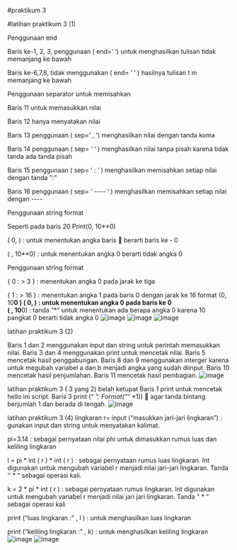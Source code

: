 #praktikum 3

#latihan praktikum 3 (1)

Penggunaan end 

Baris ke-1, 2, 3, penggunaan (   end=’ ‘)  untuk menghasilkan tulisan tidak memanjang ke bawah

Baris ke-6,7,8, tidak menggunakan (  end= ‘ ‘ ) hasilnya tulisan t m  memanjang ke bawah 

Penggunaan separator untuk memisahkan

Baris 11 untuk memasukkan nilai

Baris 12 hanya menyatakan nilai

Baris 13 penggunaan (  sep=’ , ‘) menghasilkan  nilai dengan tanda koma

Baris 14 penggunaan (  sep= ‘ ‘ ) menghasilkan nilai tanpa pisah karena tidak tanda ada tanda pisah

Baris 15 penggunaan (  sep= ‘ : ‘ ) menghasilkan memisahkan setiap nilai dengan tanda ":"

Baris 16 penggunaan (  sep= ‘ ---- ‘ ) menghasilkan memisahkan setiap nilai dengan ---- 

Penggunaan string format

Seperti pada baris 20 Print(0, 10**0)

( 0, ) : untuk menentukan angka baris  berarti baris ke - 0

(    , 10**0) :  untuk menentukan angka 0  berarti tidak angka 0 

Penggunaan string format

{ 0 : > 3 } : menentukan angka 0 pada jarak ke tiga

{ 1 : > 16 } : menentukan angka 1 pada baris 0 dengan jarak ke 16 
format (0, 10**0 )  ( 0, ) :  untuk menentukan angka 0 pada baris ke 0  
(    , 10**0) : tanda “*” untuk menentukan ada berapa angka 0  karena 10 pangkat 0 berarti tidak angka 0
![image](https://github.com/hanur1303/praktikum3/assets/148194701/79b22617-994f-46fc-8285-d97f1b70856b)
![image](https://github.com/hanur1303/praktikum3/assets/148194701/955f3a3f-60e0-43a4-95d8-a3f37599edd0)
![image](https://github.com/hanur1303/praktikum3/assets/148194701/41db2a2e-cfce-4f42-8ffb-9e2266fda835)

latihan praktikum 3 (2)

Baris 1 dan 2 menggunakan input dan string untuk perintah memasukkan nilai.
Baris 3 dan 4 menggunakan  print untuk mencetak nilai. 
Baris 5 mencetak hasil penggabungan.
Baris 8 dan 9 menggunakan interger karena untuk megubah variabel a dan b menjadi angka yang sudah diinput.
Baris 10  mencetak hasil penjumlahan.
Baris 11 mencetak hasil pembagian. 
![image](https://github.com/hanur1303/praktikum3/assets/148194701/53620b47-805c-487a-a530-43606fa0e856)

latihan praktikum 3 ( 3 yang 2) belah ketupat 
Baris 1 print untuk mencetak hello ini script.
Baris 3 print (“     *”. Format(“*” *1))  agar tanda bintang berjumlah 1 dan berada di tengah.
![image](https://github.com/hanur1303/praktikum3/assets/148194701/db58e2b0-cd79-4374-8b10-c98c2f69f9f6)

latihan praktikum 3 (4) lingkaran
 r= input (“masukkan jari-jari lingkaran”) : gunakan input dan string untuk menyatakan kalimat.
 
pi=3.14 : sebagai pernyataan nilai phi  untuk dimasukkan rumus luas dan keliling lingkaran

l = pi * int ( r ) * int ( r ) : sebagai pernyataan rumus luas lingkaran. Int digunakan untuk mengubah variabel r menjadi nilai jari-jari lingkaran. Tanda ‘’ * “ sebagai operasi kali.

k = 2 * pi * int ( r ) : sebagai pernyataan rumus lingkaran. Int digunakan untuk mengubah variabel r menjadi nilai jari jari lingkaran. Tanda “ * “ sebagai operasi kali

print (“luas lingkaran :” , l ) : untuk menghasilkan luas lingkaran

print (“keliling lingkaran :” , k) : untuk menghasilkan keliling lingkaran
![image](https://github.com/hanur1303/praktikum3/assets/148194701/4eca18eb-0c76-4cfc-9a7d-d0d4cc21d809)
![image](https://github.com/hanur1303/praktikum3/assets/148194701/e660cb0d-8fe8-4913-81de-b5892596d0b9)






